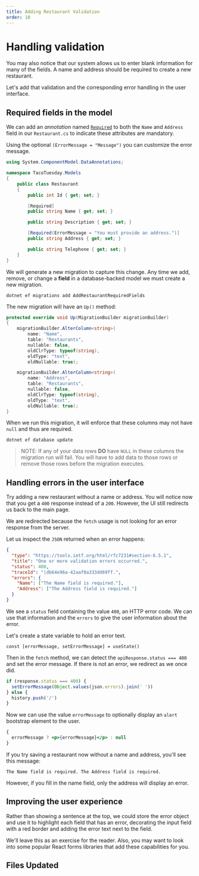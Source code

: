 ```yaml
---
title: Adding Restaurant Validation
order: 10
---
```


# Handling validation

You may also notice that our system allows us to enter blank information for
many of the fields. A name and address should be required to create a new
restaurant.

Let's add that validation and the corresponding error handling in the user
interface.

## Required fields in the model

We can add an _annotation_ named
[`Required`](https://docs.microsoft.com/en-us/ef/core/modeling/entity-properties?tabs=data-annotations%2Cfluent-api%2Cwithout-nrt#explicit-configuration)
to both the `Name` and `Address` field in our `Restaurant.cs` to indicate these
attributes are mandatory.

Using the optional `(ErrorMessage = "Message")` you can customize the error
message.

```csharp
using System.ComponentModel.DataAnnotations;

namespace TacoTuesday.Models
{
    public class Restaurant
    {
        public int Id { get; set; }

        [Required]
        public string Name { get; set; }

        public string Description { get; set; }

        [Required(ErrorMessage = "You must provide an address.")]
        public string Address { get; set; }

        public string Telephone { get; set; }
    }
}
```

We will generate a new migration to capture this change. Any time we add,
remove, or change a **field** in a database-backed model we must create a new
migration.

```shell
dotnet ef migrations add AddRestaurantRequiredFields
```

The new migration will have an `Up()` method:

```csharp
protected override void Up(MigrationBuilder migrationBuilder)
{
    migrationBuilder.AlterColumn<string>(
        name: "Name",
        table: "Restaurants",
        nullable: false,
        oldClrType: typeof(string),
        oldType: "text",
        oldNullable: true);

    migrationBuilder.AlterColumn<string>(
        name: "Address",
        table: "Restaurants",
        nullable: false,
        oldClrType: typeof(string),
        oldType: "text",
        oldNullable: true);
}
```

When we run this migration, it will enforce that these columns may not have
`null` and thus are required.

```shell
dotnet ef database update
```

> NOTE: If any of your data rows **DO** have `NULL` in these columns the
> migration run will fail. You will have to add data to those rows or remove
> those rows before the migration executes.

## Handling errors in the user interface

Try adding a new restaurant without a name or address. You will notice now that
you get a `400` response instead of a `200`. However, the UI still redirects us
back to the main page.

We are redirected because the `fetch` usage is not looking for an error response
from the server.

Let us inspect the `JSON` returned when an error happens:

```json
{
  "type": "https://tools.ietf.org/html/rfc7231#section-6.5.1",
  "title": "One or more validation errors occurred.",
  "status": 400,
  "traceId": "|db64e96a-42aaf0a333dd69ff.",
  "errors": {
    "Name": ["The Name field is required."],
    "Address": ["The Address field is required."]
  }
}
```

We see a `status` field containing the value `400`, an HTTP error code. We can
use that information and the `errors` to give the user information about the
error.

Let's create a state variable to hold an error text.

```
const [errorMessage, setErrorMessage] = useState()
```

Then in the `fetch` method, we can detect the `apiResponse.status === 400` and
set the error message. If there is not an error, we redirect as we once did.

```javascript
if (response.status === 400) {
  setErrorMessage(Object.values(json.errors).join(' '))
} else {
  history.push('/')
}
```

Now we can use the value `errorMessage` to optionally display an `alert`
bootstrap element to the user.

```jsx
{
  errorMessage ? <p>{errorMessage}</p> : null
}
```

If you try saving a restaurant now without a name and address, you'll see this
message:

```
The Name field is required. The Address field is required.
```

However, if you fill in the name field, only the address will display an error.

## Improving the user experience

Rather than showing a sentence at the top, we could store the error object and
use it to highlight each field that has an error, decorating the input field
with a red border and adding the error text next to the field.

We'll leave this as an exercise for the reader. Also, you may want to look into
some popular React forms libraries that add these capabilities for you.

## Files Updated

<GithubCommitViewer repo="suncoast-devs/TacoTuesday" commit="2ec3292267e91ce26675e278ed99a6f8c19287d2" />
